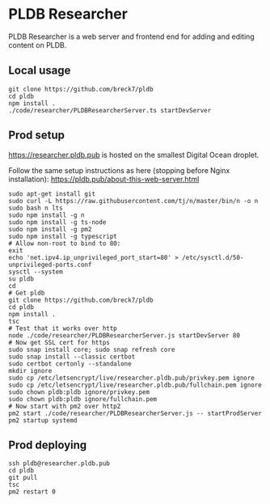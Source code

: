 # PLDB Researcher

PLDB Researcher is a web server and frontend end for adding and editing content
on PLDB.

## Local usage

```
git clone https://github.com/breck7/pldb
cd pldb
npm install .
./code/researcher/PLDBResearcherServer.ts startDevServer
```

## Prod setup

https://researcher.pldb.pub is hosted on the smallest Digital Ocean droplet.

Follow the same setup instructions as here (stopping before Nginx installation): https://pldb.pub/about-this-web-server.html

```
sudo apt-get install git
sudo curl -L https://raw.githubusercontent.com/tj/n/master/bin/n -o n
sudo bash n lts
sudo npm install -g n
sudo npm install -g ts-node
sudo npm install -g pm2
sudo npm install -g typescript
# Allow non-root to bind to 80:
exit
echo 'net.ipv4.ip_unprivileged_port_start=80' > /etc/sysctl.d/50-unprivileged-ports.conf
sysctl --system
su pldb
cd
# Get pldb
git clone https://github.com/breck7/pldb
cd pldb
npm install .
tsc
# Test that it works over http
node ./code/researcher/PLDBResearcherServer.js startDevServer 80
# Now get SSL cert for https
sudo snap install core; sudo snap refresh core
sudo snap install --classic certbot
sudo certbot certonly --standalone
mkdir ignore
sudo cp /etc/letsencrypt/live/researcher.pldb.pub/privkey.pem ignore
sudo cp /etc/letsencrypt/live/researcher.pldb.pub/fullchain.pem ignore
sudo chown pldb:pldb ignore/privkey.pem
sudo chown pldb:pldb ignore/fullchain.pem
# Now start with pm2 over http2
pm2 start ./code/researcher/PLDBResearcherServer.js -- startProdServer
pm2 startup systemd
```

## Prod deploying

```
ssh pldb@researcher.pldb.pub
cd pldb
git pull
tsc
pm2 restart 0
```
